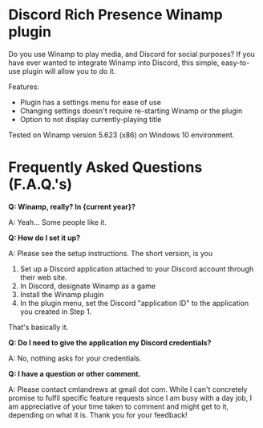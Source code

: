 # Discord Rich Presence Winamp plugin
Do you use Winamp to play media, and Discord for social purposes? If you have ever wanted to integrate Winamp into Discord, this simple, easy-to-use plugin will allow you to do it.

Features:
- Plugin has a settings menu for ease of use
- Changing settings doesn't require re-starting Winamp or the plugin
- Option to not display currently-playing title

Tested on Winamp version 5.623 (x86) on Windows 10 environment.

# Frequently Asked Questions (F.A.Q.'s)
**Q: Winamp, really? In {current year}?**

A: Yeah... Some people like it.

**Q: How do I set it up?**

A: Please see the setup instructions. The short version, is you
1. Set up a Discord application attached to your Discord account through their web site.
2. In Discord, designate Winamp as a game
3. Install the Winamp plugin
4. In the plugin menu, set the Discord "application ID" to the application you created in Step 1.

That's basically it.

**Q: Do I need to give the application my Discord credentials?**

A: No, nothing asks for your credentials.

**Q: I have a question or other comment.**

A: Please contact cmlandrews at gmail dot com. While I can't concretely promise to fulfil specific feature requests since I am busy with a day job, I am appreciative of your time taken to comment and might get to it, depending on what it is. Thank you for your feedback!
